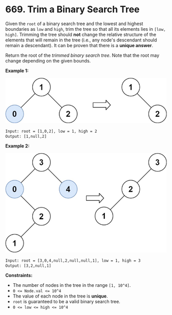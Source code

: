 # 669. Trim a Binary Search Tree

Given the `root` of a binary search tree and the lowest and highest boundaries as `low` and `high`, trim the tree so that all its elements lies in `[low, high]`. Trimming the tree should **not** change the relative structure of the elements that will remain in the tree (i.e., any node's descendant should remain a descendant). It can be proven that there is a **unique answer**.

Return the root of the *trimmed binary search tree*. Note that the root may change depending on the given bounds.

**Example 1:**

![trim1](trim1.jpg)
```
Input: root = [1,0,2], low = 1, high = 2
Output: [1,null,2]
```

**Example 2:**

![trim2](trim2.jpg)
```
Input: root = [3,0,4,null,2,null,null,1], low = 1, high = 3
Output: [3,2,null,1]
```

**Constraints:**
- The number of nodes in the tree in the range `[1, 10^4]`.
- `0 <= Node.val <= 10^4`
- The value of each node in the tree is **unique**.
- `root` is guaranteed to be a valid binary search tree.
- `0 <= low <= high <= 10^4`